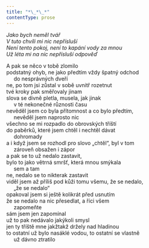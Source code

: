 ```yaml
---
title: "*\_*\_*"
contentType: prose
---
```


_Jako bych neměl tvář  
V tuto chvíli mi nic nepřísluší  
Není tento pokoj, není to kapání vody za mnou  
Už léta mi na nic nepřísluší odpověď_

A pak se něco v tobě zlomilo  
podstatný ohyb, ne jako předtím vždy špatný odchod  
     do nesprávných dveří  
ne, po tom jsi zůstal v sobě uvnitř rozetnut  
tvé kroky pak směřovaly jinam  
slova se divně pletla, musela, jak jinak  
     v té nekonečné různosti času  
nevěděl jsem co byla přítomnost a co bylo předtím,  
     nevěděl jsem naprosto nic  
všechno se mi rozpadlo do obrovských tříští  
do paběrků, které jsem chtěl i nechtěl dávat  
     dohromady  
a i když jsem se rozhodl pro slovo „chtěl“, byl v tom  
     zároveň obsažen i zápor  
a pak se to už nedalo zastavit,  
bylo to jako větrná smršť, která mnou smýkala  
     sem a tam  
ne, nedalo se to nikterak zastavit  
viděl jsem až příliš pod kůži tomu všemu, že se nedalo,  
     „že se nedalo“  
opakoval jsem si ještě kolikrát před usnutím  
že se nedalo na nic přesedlat, a říci všem  
     zapomeňte  
sám jsem jen zapomínal  
už to pak nedávalo jakýkoli smysl  
jen ty tříště mne jakžtakž držely nad hladinou  
to ostatní už bylo nasáklé vodou, to ostatní se vlastně  
     už dávno ztratilo
